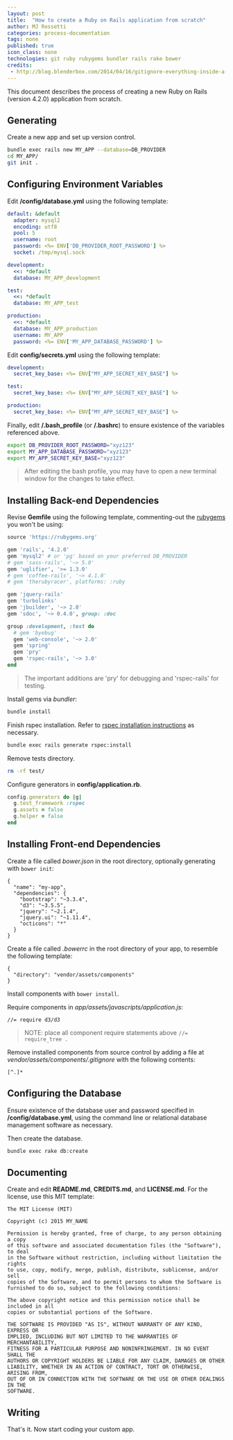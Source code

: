 ```yaml
---
layout: post
title:  "How to create a Ruby on Rails application from scratch"
author: MJ Rossetti
categories: process-documentation
tags: none
published: true
icon_class: none
technologies: git ruby rubygems bundler rails rake bower
credits:
 - http://blog.blenderbox.com/2014/04/16/gitignore-everything-inside-a-directory/
---
```


This document describes the process of creating a new Ruby on Rails (version 4.2.0) application from scratch.

## Generating

Create a new app and set up version control.

```` sh
bundle exec rails new MY_APP --database=DB_PROVIDER
cd MY_APP/
git init .
````

## Configuring Environment Variables

Edit **/config/database.yml** using the following template:

```` yaml
default: &default
  adapter: mysql2
  encoding: utf8
  pool: 5
  username: root
  password: <%= ENV['DB_PROVIDER_ROOT_PASSWORD'] %>
  socket: /tmp/mysql.sock

development:
  <<: *default
  database: MY_APP_development

test:
  <<: *default
  database: MY_APP_test

production:
  <<: *default
  database: MY_APP_production
  username: MY_APP
  password: <%= ENV['MY_APP_DATABASE_PASSWORD'] %>

````

Edit **config/secrets.yml** using the following template:

```` yaml
development:
  secret_key_base: <%= ENV["MY_APP_SECRET_KEY_BASE"] %>

test:
  secret_key_base: <%= ENV["MY_APP_SECRET_KEY_BASE"] %>

production:
  secret_key_base: <%= ENV["MY_APP_SECRET_KEY_BASE"] %>
````

<!--aside class="notice">
  Is there any reason not to reuse the same environment variable for secret key base across all environments?
</aside-->

Finally, edit **/.bash_profile** (or **/.bashrc**) to ensure existence of the variables referenced above.

```` sh
export DB_PROVIDER_ROOT_PASSWORD="xyz123"
export MY_APP_DATABASE_PASSWORD="xyz123"
export MY_APP_SECRET_KEY_BASE="xyz123"
````
> After editing the bash profile, you may have to open a new terminal window for the changes to take effect.

## Installing Back-end Dependencies

Revise **Gemfile** using the following template, commenting-out the [rubygems](https://rubygems.org/) you won't be using:

```` rb
source 'https://rubygems.org'

gem 'rails', '4.2.0'
gem 'mysql2' # or 'pg' based on your preferred DB_PROVIDER
# gem 'sass-rails', '~> 5.0'
gem 'uglifier', '>= 1.3.0'
# gem 'coffee-rails', '~> 4.1.0'
# gem 'therubyracer', platforms: :ruby

gem 'jquery-rails'
gem 'turbolinks'
gem 'jbuilder', '~> 2.0'
gem 'sdoc', '~> 0.4.0', group: :doc

group :development, :test do
  # gem 'byebug'
  gem 'web-console', '~> 2.0'
  gem 'spring'
  gem 'pry'
  gem 'rspec-rails', '~> 3.0'
end
````
> The important additions are 'pry' for debugging and 'rspec-rails' for testing.

Install gems via *bundler*:

```` sh
bundle install
````

Finish rspec installation. Refer to [rspec installation instructions](https://github.com/rspec/rspec-rails#installation) as necessary.

```` sh
bundle exec rails generate rspec:install
````

Remove tests directory.

```` sh
rm -rf test/
````

Configure generators in **config/application.rb**.

```` rb
config.generators do |g|
  g.test_framework :rspec
  g.assets = false
  g.helper = false
end
````

## Installing Front-end Dependencies

Create a file called *bower.json* in the root directory, optionally generating with `bower init`:

    {
      "name": "my-app",
      "dependencies": {
        "bootstrap": "~3.3.4",
        "d3": "~3.5.5",
        "jquery": "~2.1.4",
        "jquery.ui": "~1.11.4",
        "octicons": "*"
      }
    }


Create a file called *.bowerrc* in the root directory of your app, to resemble the following template:

    {
      "directory": "vendor/assets/components"
    }

Install components with `bower install`.

Require components in *app/assets/javascripts/application.js*:

    //= require d3/d3

> NOTE: place all component require statements above `//= require_tree .`

Remove installed components from source control by adding a file at *vendor/assets/components/.gitignore* with the following contents:

    [^.]*

## Configuring the Database

Ensure existence of the database user and password specified in **/config/database.yml**, using the command line or relational database management software as necessary.

Then create the database.

```` sh
bundle exec rake db:create
````

## Documenting

Create and edit **README.md**, **CREDITS.md**, and **LICENSE.md**. For the license, use this MIT template:

````
The MIT License (MIT)

Copyright (c) 2015 MY_NAME

Permission is hereby granted, free of charge, to any person obtaining a copy
of this software and associated documentation files (the "Software"), to deal
in the Software without restriction, including without limitation the rights
to use, copy, modify, merge, publish, distribute, sublicense, and/or sell
copies of the Software, and to permit persons to whom the Software is
furnished to do so, subject to the following conditions:

The above copyright notice and this permission notice shall be included in all
copies or substantial portions of the Software.

THE SOFTWARE IS PROVIDED "AS IS", WITHOUT WARRANTY OF ANY KIND, EXPRESS OR
IMPLIED, INCLUDING BUT NOT LIMITED TO THE WARRANTIES OF MERCHANTABILITY,
FITNESS FOR A PARTICULAR PURPOSE AND NONINFRINGEMENT. IN NO EVENT SHALL THE
AUTHORS OR COPYRIGHT HOLDERS BE LIABLE FOR ANY CLAIM, DAMAGES OR OTHER
LIABILITY, WHETHER IN AN ACTION OF CONTRACT, TORT OR OTHERWISE, ARISING FROM,
OUT OF OR IN CONNECTION WITH THE SOFTWARE OR THE USE OR OTHER DEALINGS IN THE
SOFTWARE.

````

## Writing

That's it. Now start coding your custom app.
